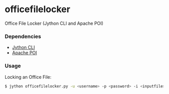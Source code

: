 officefilelocker
================

Office File Locker (Jython CLI and Apache POI)

### Dependencies
 - [Jython CLI](http://www.jython.org/)
 - [Apache POI](http://poi.apache.org/)

### Usage

Locking an Office File:
```bash
$ jython officefilelocker.py -u <username> -p <password> -i <inputfile> -o <outputfile>
```
